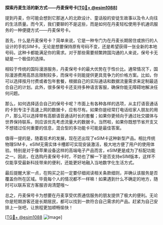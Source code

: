 **探索丹麦生活的新方式——丹麦保号卡[[TG💪+ @esim1088](https://t.me/s/esim1088)]**

提到丹麦，你可能会想到它那迷人的北欧设计、童话般的安徒生故事以及令人向往的生活质量。而今天，我们要聊的不是这些，而是如何在丹麦轻松使用手机通讯服务的一种便捷方式——丹麦保号卡。

首先，什么是丹麦保号卡？简单来说，它是一种专门为在丹麦长期居住或旅行的人设计的手机SIM卡。无论是想要保持原有号码不变，还是希望获得一张全新的本地号码，这种卡都能满足你的需求。对于那些需要频繁跨国沟通的人来说，保号卡无疑是一个极佳的选择。

相较于传统的国际漫游服务，丹麦保号卡的最大优势在于性价比。通常情况下，国际漫游费用高昂且限制较多，而保号卡则能提供更具竞争力的价格方案。比如，你可以选择按月付费或者包年套餐，根据自己的实际通话和数据流量需求来定制最适合自己的计划。此外，很多保号卡还支持多种语言客服，确保你能无障碍地解决任何问题。

那么，如何选择适合自己的保号卡呢？市面上有各种各样的选项，从主打语音通话的卡到专注于高速上网的数据卡，应有尽有。如果你是经常打电话给家人朋友的用户，那么可以选择带有高额语音通话时长的套餐；如果你更倾向于通过社交媒体与世界保持联系，则应该优先考虑流量大的数据卡。当然啦，如果你既想节省开支又不想错过任何重要的信息，混合型的多功能卡可能是最佳答案。

值得一提的是，随着技术的发展，现在还出现了eSIM卡这种新型产品。相比传统物理SIM卡，eSIM无需实体卡槽即可实现安装激活，极大地方便了用户的使用体验。特别是对于像苹果设备这样的高端电子产品而言，eSIM更是成为了标配功能之一。因此，在选购丹麦保号卡时，不妨也了解一下是否支持eSIM版本，这样不仅能享受最新科技带来的便利，还能更好地融入当地数字化生活方式。

最后提醒大家一点，在购买之前一定要仔细阅读相关条款细则，并确认该服务是否覆盖你所在区域。毕竟每个人的情况都不一样嘛！如果遇到什么不确定的地方，随时可以联系官方客服咨询清楚哦～

总之，丹麦保号卡为想要在丹麦享受优质通信服务的朋友提供了极大的便利。无论你是短期游客还是长期居民，都可以找到一款符合自己需求的产品。赶紧为自己安排上一张吧，让旅程更加顺畅愉快！

[[TG💪+ @esim1088](https://t.me/s/esim1088) ![Image](https://i.postimg.cc/4NQfJmqS/Snipaste-2025-05-13-00-14-12.png)]